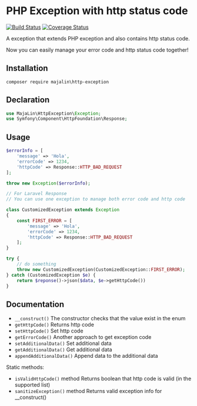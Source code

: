 # PHP Exception with http status code
[![Build Status](https://travis-ci.org/MAJA-Lin/http-exception.svg?branch=master)](https://travis-ci.org/MAJA-Lin/http-exception)
[![Coverage Status](https://coveralls.io/repos/github/MAJA-Lin/http-exception/badge.svg?branch=master)](https://coveralls.io/github/MAJA-Lin/http-exception?branch=master)


A exception that extends PHP exception and also contains http status code.

Now you can easily
 manage your error code and http status code together!

## Installation

```
composer require majalin\http-exception
```
## Declaration

```php
use MajaLin\HttpException\Exception;
use Symfony\Component\HttpFoundation\Response;
```


## Usage

```php
$errorInfo = [
    'message' => 'Hola',
    'errorCode' => 1234,
    'httpCode' => Response::HTTP_BAD_REQUEST
];

throw new Exception($errorInfo);

// For Laravel Response
// You can use one exception to manage both error code and http code

class CustomizedException extends Exception
{
    const FIRST_ERROR = [
        'message' => 'Hola',
        'errorCode' => 1234,
        'httpCode' => Response::HTTP_BAD_REQUEST
    ];
}

try {
    // do something
    throw new CustomizedException(CustomizedException::FIRST_ERROR);
} catch (CustomizedException $e) {
    return $reponse()->json($data, $e->getHttpCode())
}


```

## Documentation

- `__construct()` The constructor checks that the value exist in the enum
- `getHttpCode()` Returns http code
- `setHttpCode()` Set http code
- `getErrorCode()` Another approach to get exception code
- `setAdditionalData()` Set additional data
- `getAdditionalData()` Get additional data
- `appendAdditionalData()` Append data to the additional data

Static methods:

- `isValidHttpCode()` method Returns boolean that http code is valid (in the supported list)
- `sanitizeException()` method Returns valid exception info for __construct()
